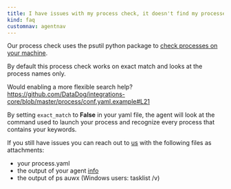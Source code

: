 ```yaml
---
title: I have issues with my process check, it doesn't find my processes!
kind: faq
customnav: agentnav
---
```


Our process check uses the psutil python package to [check processes on your machine](https://github.com/DataDog/integrations-core/blob/master/process/check.py#L117-L134).

By default this process check works on exact match and looks at the process names only.

Would enabling a more flexible search help? https://github.com/DataDog/integrations-core/blob/master/process/conf.yaml.example#L21

By setting `exact_match` to **False** in your yaml file, the agent will look at the command used to launch your process and recognize every process that contains your keywords.

If you still have issues you can reach out to [us](/help) with the following files as attachments:

* your process.yaml
* the output of your agent [info](/agent/faq/agent-status-and-information)
* the output of ps auwx (Windows users: tasklist /v)